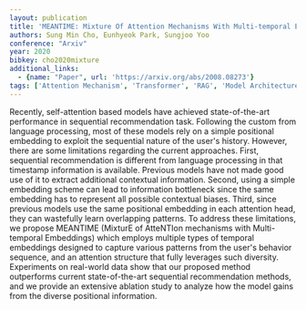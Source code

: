 ```yaml
---
layout: publication
title: 'MEANTIME: Mixture Of Attention Mechanisms With Multi-temporal Embeddings For Sequential Recommendation'
authors: Sung Min Cho, Eunhyeok Park, Sungjoo Yoo
conference: "Arxiv"
year: 2020
bibkey: cho2020mixture
additional_links:
  - {name: "Paper", url: 'https://arxiv.org/abs/2008.08273'}
tags: ['Attention Mechanism', 'Transformer', 'RAG', 'Model Architecture', 'Reinforcement Learning', 'Ethics and Bias']
---
```

Recently, self-attention based models have achieved state-of-the-art
performance in sequential recommendation task. Following the custom from
language processing, most of these models rely on a simple positional embedding
to exploit the sequential nature of the user's history. However, there are some
limitations regarding the current approaches. First, sequential recommendation
is different from language processing in that timestamp information is
available. Previous models have not made good use of it to extract additional
contextual information. Second, using a simple embedding scheme can lead to
information bottleneck since the same embedding has to represent all possible
contextual biases. Third, since previous models use the same positional
embedding in each attention head, they can wastefully learn overlapping
patterns. To address these limitations, we propose MEANTIME (MixturE of
AtteNTIon mechanisms with Multi-temporal Embeddings) which employs multiple
types of temporal embeddings designed to capture various patterns from the
user's behavior sequence, and an attention structure that fully leverages such
diversity. Experiments on real-world data show that our proposed method
outperforms current state-of-the-art sequential recommendation methods, and we
provide an extensive ablation study to analyze how the model gains from the
diverse positional information.
